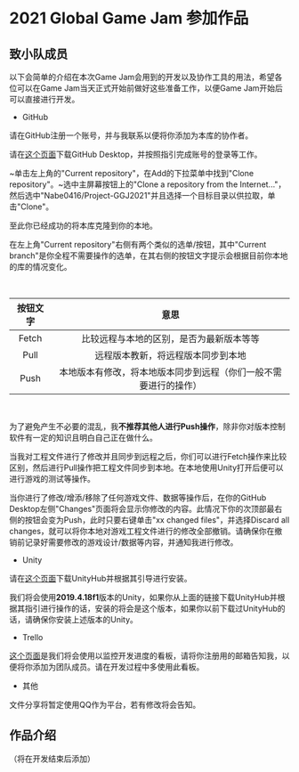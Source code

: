 # 2021 Global Game Jam 参加作品

## 致小队成员

以下会简单的介绍在本次Game Jam会用到的开发以及协作工具的用法，希望各位可以在Game Jam当天正式开始前做好这些准备工作，以便Game Jam开始后可以直接进行开发。

* GitHub

请在GitHub注册一个账号，并与我联系以便将你添加为本库的协作者。

请在[这个页面](https://desktop.github.com/)下载GitHub Desktop，并按照指引完成账号的登录等工作。

~单击左上角的"Current repository"，在Add的下拉菜单中找到"Clone repository"。~选中主屏幕按钮上的"Clone a repository from the Internet..."，然后选中"Nabe0416/Project-GGJ2021"并且选择一个目标目录以供拉取，单击"Clone"。

至此你已经成功的将本库克隆到你的本地。

在左上角"Current repository"右侧有两个类似的选单/按钮，其中"Current branch"是你全程不需要操作的选单，在其右侧的按钮文字提示会根据目前你本地的库的情况变化。

</br>

按钮文字 | 意思
 :---: | :---:
 Fetch | 比较远程与本地的区别，是否为最新版本等等
 Pull | 远程版本教新，将远程版本同步到本地
 Push | 本地版本有修改，将本地版本同步到远程（你们一般不需要进行的操作）
 </br>

为了避免产生不必要的混乱，我**不推荐其他人进行Push操作**，除非你对版本控制软件有一定的知识且明白自己正在做什么。

当我对工程文件进行了修改并且同步到远程之后，你们可以进行Fetch操作来比较区别，然后进行Pull操作把工程文件同步到本地。在本地使用Unity打开后便可以进行游戏的测试等操作。

当你进行了修改/增添/移除了任何游戏文件、数据等操作后，在你的GitHub Desktop左侧"Changes"页面将会显示你修改的内容。此情况下你的次顶部最右侧的按钮会变为Push，此时只要右键单击"xx changed files"，并选择Discard all changes，就可以将你本地对游戏工程文件进行的修改全部撤销。请确保你在撤销前记录好需要修改的游戏设计/数据等内容，并通知我进行修改。

* Unity

请在[这个页面](https://store.unity.com/cn/download-nuo)下载UnityHub并根据其引导进行安装。

我们将会使用**2019.4.18f1**版本的Unity，如果你从上面的链接下载UnityHub并根据其指引进行操作的话，安装的将会是这个版本，如果你以前下载过UnityHub的话，请确保你安装上述版本的Unity。

* Trello

[这个页面](https://trello.com/b/DBnBwW5q/ggj-2021-%E5%BC%80%E5%8F%91%E7%9C%8B%E6%9D%BF)是我们将会使用以监控开发进度的看板，请将你注册用的邮箱告知我，以便将你添加为团队成员。请在开发过程中多使用此看板。

* 其他

文件分享将暂定使用QQ作为平台，若有修改将会告知。

## 作品介绍

（将在开发结束后添加）